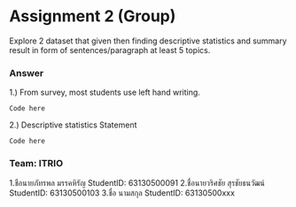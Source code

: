 # Assignment 2 (Group)
Explore 2 dataset that given then finding descriptive statistics and summary result in form of sentences/paragraph at least 5 topics.

### Answer

1.) From survey, most students use left hand writing.
```{R}
Code here
```

2.) Descriptive statistics Statement
```{R}
Code here
```


### Team: ITRIO
1.ชือนายภัทรพล มรรคหิรัญ StudentID: 63130500091
2.ชื่อนายวริศชัย สุรชัยธนวัฒน์ StudentID: 63130500103
3.ชื่อ นามสกุล     StudentID: 63130500xxx
